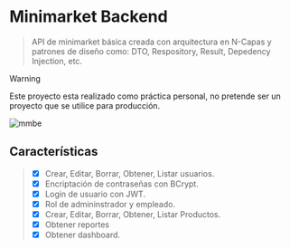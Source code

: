 # Minimarket Backend
> API de minimarket básica creada con arquitectura en N-Capas y patrones de diseño como: DTO, Respository, Result, Depedency Injection, etc.

> [!WARNING]
> Este proyecto esta realizado como práctica personal, no pretende ser un proyecto que se utilice para producción.

![mmbe](https://github.com/user-attachments/assets/54007194-7a7c-4978-8147-e10277d82e97)

## Características

> - [x] Crear, Editar, Borrar, Obtener, Listar usuarios.
> - [x] Encriptación de contraseñas con BCrypt.
> - [x] Login de usuario con JWT.
> - [x] Rol de admininstrador y empleado.
> - [x] Crear, Editar, Borrar, Obtener, Listar Productos.
> - [x] Obtener reportes
> - [x] Obtener dashboard.
